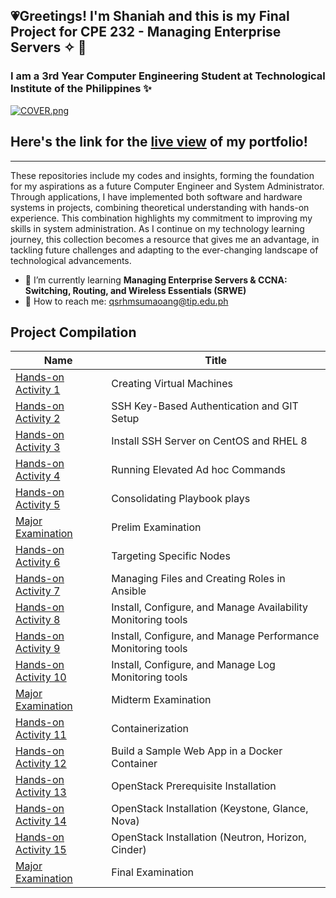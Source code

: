 ## 💗Greetings! I'm Shaniah and this is my Final Project for CPE 232 - Managing Enterprise Servers ✧ 🫧
### I am a **3rd Year Computer Engineering Student** at Technological Institute of the Philippines ✨

[![COVER.png](https://i.postimg.cc/WpkKdVNH/COVER.png)](https://postimg.cc/bdqL5K2x)

## Here's the link for the [live view](https://srhmshan.github.io) of my portfolio!
________________________________________________________________________________________

These repositories include my codes and insights, forming the foundation for my aspirations as a future Computer Engineer and System Administrator. Through applications, I have implemented both software and hardware systems in projects, combining theoretical understanding with hands-on experience. This combination highlights my commitment to improving my skills in system administration. As I continue on my technology learning journey, this collection becomes a resource that gives me an advantage, in tackling future challenges and adapting to the ever-changing landscape of technological advancements.


- 🧁 I’m currently learning **Managing Enterprise Servers & CCNA: Switching, Routing, and Wireless Essentials (SRWE)** 
- 💌 How to reach me: qsrhmsumaoang@tip.edu.ph


## Project Compilation

| Name         | Title      |
| ------------ | ---------- |
| [Hands-on Activity 1](https://github.com/srhmshan/Hands-on-Activity-1.git)   | Creating Virtual Machines   |
| [Hands-on Activity 2](https://github.com/srhmshan/Hands-on-Activity-2.git)   | SSH Key-Based Authentication and GIT Setup  |
| [Hands-on Activity 3](https://github.com/srhmshan/Hands-on-Activity-3.git)   | Install SSH Server on CentOS and RHEL 8    |
| [Hands-on Activity 4](https://github.com/srhmshan/Hands-on-Activity-4.git)   | Running Elevated Ad hoc Commands    |
| [Hands-on Activity 5](https://github.com/srhmshan/Hands-on-Activity-5.git)   | Consolidating Playbook plays    |
| [Major Examination](https://github.com/srhmshan/Sumaoang_PrelimExam)   | Prelim Examination    |
| [Hands-on Activity 6](https://github.com/srhmshan/Hands-on-Activity-6.git)   | Targeting Specific Nodes    |
| [Hands-on Activity 7](https://github.com/srhmshan/Hands-on-Activity-7.git)   | Managing Files and Creating Roles in Ansible    |
| [Hands-on Activity 8](https://github.com/srhmshan/Hands-on-Activity-8.git)   | Install, Configure, and Manage Availability Monitoring tools   |
| [Hands-on Activity 9](https://github.com/srhmshan/Hands-on-Activity-9.git)   | Install, Configure, and Manage Performance Monitoring tools    |
| [Hands-on Activity 10](https://github.com/srhmshan/Hands-on-Activity-10.git)   | Install, Configure, and Manage Log Monitoring tools    |
| [Major Examination](https://github.com/srhmshan/CPE_MIDEXAM_SUMAOANG)  | Midterm Examination    |
| [Hands-on Activity 11](https://github.com/srhmshan/Hands-on-Activity-11.git)   | Containerization    |
| [Hands-on Activity 12](https://github.com/srhmshan/Hands-on-Activity-12.git)  | Build a Sample Web App in a Docker Container    |
| [Hands-on Activity 13](https://github.com/srhmshan/Hands-on-Activity-13.git)   | OpenStack Prerequisite Installation    |
| [Hands-on Activity 14](https://github.com/srhmshan/Hands-on-Activity-14.git)   | OpenStack Installation (Keystone, Glance, Nova)    |
| [Hands-on Activity 15](https://github.com/srhmshan/Hands-on-Activity-15.git)   | OpenStack Installation (Neutron, Horizon, Cinder)    |
| [Major Examination]()   | Final Examination    |
